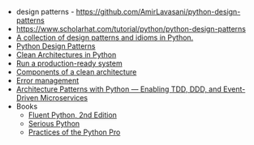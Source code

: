 - design patterns - https://github.com/AmirLavasani/python-design-patterns
- https://www.scholarhat.com/tutorial/python/python-design-patterns
- [A collection of design patterns and idioms in Python.](https://github.com/faif/python-patterns)
- [Python Design Patterns](https://python-patterns.guide/)
- [Clean Architectures in Python](https://www.thedigitalcatbooks.com/pycabook-introduction/)
- [Run a production-ready system](https://www.thedigitalcatbooks.com/pycabook-chapter-08/)
- [Components of a clean architecture](https://www.thedigitalcatbooks.com/pycabook-chapter-02/)
- [Error management](https://www.thedigitalcatbooks.com/pycabook-chapter-05/)
- [Architecture Patterns with Python — Enabling TDD, DDD, and Event-Driven Microservices](https://www.cosmicpython.com/book/preface.html)
- Books
  - [Fluent Python, 2nd Edition](https://www.oreilly.com/library/view/fluent-python-2nd/9781492056348/)
  - [Serious Python](https://nostarch.com/seriouspython)
  - [Practices of the Python Pro ](https://www.manning.com/books/practices-of-the-python-pro)
